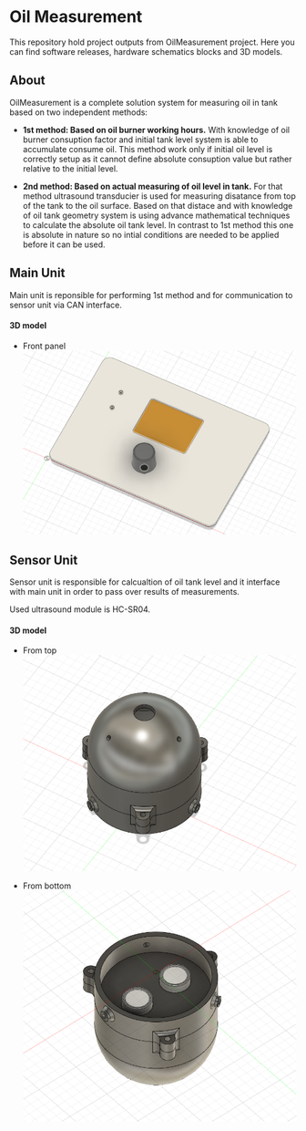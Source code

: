 # **Oil Measurement** 

This repository hold project outputs from OilMeasurement project. Here you can find software releases, hardware schematics blocks and 3D models.

## **About**
OilMeasurement is a complete solution system for measuring oil in tank based on two independent methods:
 - **1st method: Based on oil burner working hours.** With knowledge of oil burner consuption factor and initial tank level system is able to accumulate consume oil. This method work only if initial oil level is correctly setup as it cannot define absolute consuption value but rather relative to the initial level. 

 - **2nd method: Based on actual measuring of oil level in tank.** For that method ultrasound transducier is used for measuring disatance from top of the tank to the oil surface. Based on that distace and with knowledge of oil tank geometry system is using advance mathematical techniques to calculate the absolute oil tank level. In contrast to 1st method this one is absolute in nature so no intial conditions are needed to be applied before it can be used.

## **Main Unit**

Main unit is reponsible for performing 1st method and for communication to sensor unit via CAN interface.

#### 3D model

 - Front panel
![](MEH\MAIN_UNIT\V1_0\MainUnit_front_panel_pic_V1.0.png)


## **Sensor Unit**

Sensor unit is responsible for calcualtion of oil tank level and it interface with main unit in order to pass over results of measurements.

Used ultrasound module is HC-SR04.

#### 3D model

 - From top
![](MEH\SENSOR_UNIT\V1_0\SensorHolder_from_top_V1.0.png)

 - From bottom
![](MEH\SENSOR_UNIT\V1_0\SensorHolder_from_bot_V1.0.png)